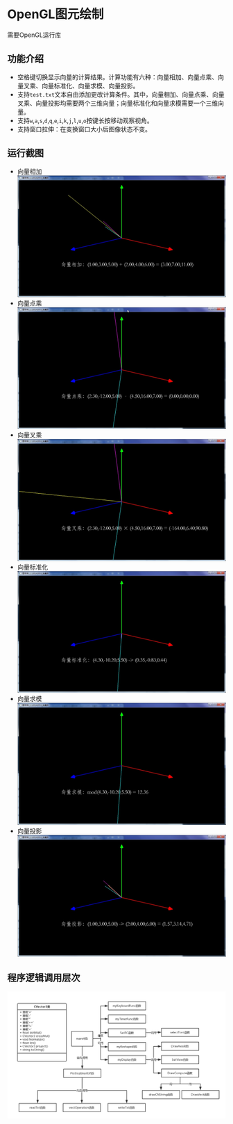 # OpenGL图元绘制

需要OpenGL运行库

## 功能介绍
* 空格键切换显示向量的计算结果。计算功能有六种：向量相加、向量点乘、向量叉乘、向量标准化、向量求模、向量投影。
* 支持`test.txt`文本自由添加更改计算条件。其中，向量相加、向量点乘、向量叉乘、向量投影均需要两个三维向量；向量标准化和向量求模需要一个三维向量。
* 支持`w`,`a`,`s`,`d`,`q`,`e`,`i`,`k`,`j`,`l`,`u`,`o`按键长按移动观察视角。
* 支持窗口拉伸：在变换窗口大小后图像状态不变。

## 运行截图
* 向量相加
![](https://github.com/xuchenhao001/BIT-homework/blob/master/Computer%20graphics%20and%20visual%20computing/2/1.jpg)
* 向量点乘
![](https://github.com/xuchenhao001/BIT-homework/blob/master/Computer%20graphics%20and%20visual%20computing/2/2.jpg)
* 向量叉乘
![](https://github.com/xuchenhao001/BIT-homework/blob/master/Computer%20graphics%20and%20visual%20computing/2/3.jpg)
* 向量标准化
![](https://github.com/xuchenhao001/BIT-homework/blob/master/Computer%20graphics%20and%20visual%20computing/2/4.jpg)
* 向量求模
![](https://github.com/xuchenhao001/BIT-homework/blob/master/Computer%20graphics%20and%20visual%20computing/2/5.jpg)
* 向量投影
![](https://github.com/xuchenhao001/BIT-homework/blob/master/Computer%20graphics%20and%20visual%20computing/2/6.jpg)

## 程序逻辑调用层次

![](https://github.com/xuchenhao001/BIT-homework/blob/master/Computer%20graphics%20and%20visual%20computing/2/7.png)